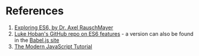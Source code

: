 # References
1. [Exploring ES6, by Dr. Axel RauschMayer](http://exploringjs.com/es6/)
2. [Luke Hoban's GitHub repo on ES6 features](https://github.com/lukehoban/es6features#readme) - a version can also be found in the [Babel.js site](https://babeljs.io/learn-es2015/#ecmascript-2015-features-modules)
3. [The Modern JavaScript Tutorial](https://javascript.info/)